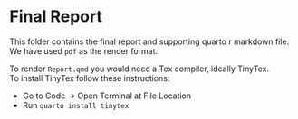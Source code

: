 # Final Report
This folder contains the final report and supporting quarto r markdown file. We have used ``pdf`` as the render format. 

To render ``Report.qmd`` you would need a Tex compiler, ideally TinyTex. <br>
To install TinyTex follow these instructions:
- Go to Code -> Open Terminal at File Location
- Run ``quarto install tinytex``


 

